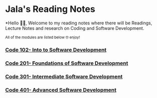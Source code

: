 # Jala's Reading Notes

*Hello 👋🏾, Welcome to my reading notes where there will be Readings, Lecture Notes and research on Coding and Software Development. 

<sub> All of the modules are listed below 🤓 enjoy!</sub>


### [Code 102- Into to Software Development](/Reading-Notes/102)

### [Code 201- Foundations of Software Development](/Reading-Notes/201)

### [Code 301- Intermediate Software Development](/Reading-Notes/301)

### [Code 401- Advanced Software Development](/Reading-Notes/401)
